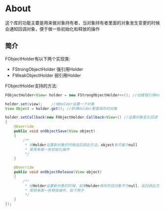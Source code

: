 # About
这个库的功能主要是用来做对象持有者，当对象持有者里面的对象发生变更的时候会通知回调对象，便于做一些初始化和释放的操作<br>

## 简介
FObjectHolder<T>有以下两个实现类:
<br>
* FStrongObjectHolder<T> 强引用Holder
* FWeakObjectHolder<T>   弱引用Holder

FObjectHolder<T>支持的方法:
<br>
```java
FObjectHolder<View> holder = new FStrongObjectHolder<>(); //创建强引用Holder

holder.set(view);    //给Holder设置一个对象
View Object = holder.get(); //获得Holder里面保存的对象

holder.setCallback(new FObjectHolder.Callback<View>() //设置对象变化回调
{
    @Override
    public void onObjectSave(View object)
    {
        /**
         * 给Holder设置新对象的时候会回调此方法，object有可能为null
         * 常用来做一些初始化操作
         */
    }

    @Override
    public void onObjectRelease(View object)
    {
        /**
         * 给Holder设置新对象的时候，如果Holder保存的旧对象不为null，会回调此方法
         * 常用来做一些释放操作，如下例子
         */
    }
});
```